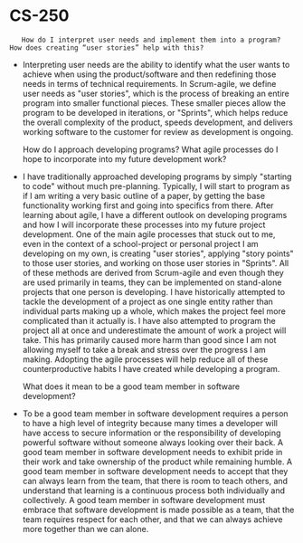 # CS-250 
    
    
       How do I interpret user needs and implement them into a program? How does creating “user stories” help with this?
       
-	Interpreting user needs are the ability to identify what the user wants to achieve when using the product/software and then redefining those needs in terms of technical requirements. In Scrum-agile, we define user needs as "user stories", which is the process of breaking an entire program into smaller functional pieces. These smaller pieces allow the program to be developed in iterations, or "Sprints", which helps reduce the overall complexity of the product, speeds development, and  delivers working software to the customer for review as development is ongoing. 
    
    
       How do I approach developing programs? What agile processes do I hope to incorporate into my future development work?
       
-	I have traditionally approached developing programs by simply "starting to code" without much pre-planning. Typically, I will start to program as if I am writing a very basic outline of a paper, by getting the base functionality working first and going into specifics from there. After learning about agile, I have a different outlook on developing programs and how I will incorporate these processes into my future project development. One of the main agile processes that stuck out to me,  even in the context of a school-project or personal project I am developing on my own, is creating "user stories", applying "story points" to those user stories, and working on those user stories in "Sprints". All of these methods are derived from Scrum-agile and even though they are used primarily in teams, they can be implemented on stand-alone projects that one person is developing. I have historically attempted to tackle the development of a project as one single entity rather than individual parts making up a whole, which makes the project feel more complicated than it actually is. I have also attempted to program the project all at once and underestimate the amount of work a project will take. This has primarily caused more harm than good since I am not allowing myself to take a break and stress over the progress I am making. Adopting the agile processes will help reduce all of these counterproductive habits I have created while developing a program. 
    
    
       What does it mean to be a good team member in software development?
       
-	To be a good team member in software development requires a person to have a high level of integrity because many times a developer will have access to secure information or the responsibility of developing powerful software without someone always looking over their back. A good team member in software development needs to exhibit pride in their work and take ownership of the product while remaining humble. A good team member in software development needs to accept that they can always learn from the team, that there is room to teach others, and understand that learning is a continuous process both individually and collectively. A good team member in software development must embrace that software development is made possible as a team, that the team requires respect for each other, and that we can always achieve more together than we can alone. 
